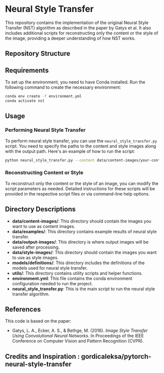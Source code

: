 # Neural Style Transfer

This repository contains the implementation of the original Neural Style Transfer (NST) algorithm as described in the paper by Gatys et al. It also includes additional scripts for reconstructing only the content or the style of the image, providing a deeper understanding of how NST works.

## Repository Structure

## Requirements

To set up the environment, you need to have Conda installed. Run the following command to create the necessary environment:

```sh
conda env create -f environment.yml
conda activate nst
```

## Usage

### Performing Neural Style Transfer

To perform neural style transfer, you can use the `neural_style_transfer.py` script. You need to specify the paths to the content and style images along with the output path. Here's an example of how to run the script:

```sh
python neural_style_transfer.py --content data/content-images/your-content-image.jpg --style data/style-images/your-style-image.jpg --output data/output-images/your-output-image.jpg
```

### Reconstructing Content or Style

To reconstruct only the content or the style of an image, you can modify the script parameters as needed. Detailed instructions for these scripts will be provided in the respective script files or via command-line help options.

## Directory Descriptions

- **data/content-images/**: This directory should contain the images you want to use as content images.
- **data/examples/**: This directory contains example results of neural style transfer.
- **data/output-images/**: This directory is where output images will be saved after processing.
- **data/style-images/**: This directory should contain the images you want to use as style images.
- **models/definitions/**: This directory includes the definitions of the models used for neural style transfer.
- **utils/**: This directory contains utility scripts and helper functions.
- **environment.yml**: This file contains the conda environment configuration needed to run the project.
- **neural_style_transfer.py**: This is the main script to run the neural style transfer algorithm.

## References

This code is based on the paper:
- Gatys, L. A., Ecker, A. S., & Bethge, M. (2016). *Image Style Transfer Using Convolutional Neural Networks*. In Proceedings of the IEEE Conference on Computer Vision and Pattern Recognition (CVPR).

## Credits and Inspiration : gordicaleksa/pytorch-neural-style-transfer 
